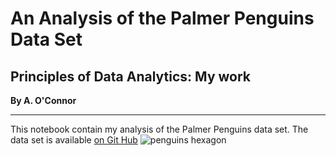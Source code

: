 # An Analysis of the Palmer Penguins Data Set
## Principles of Data Analytics: My work
**By A. O'Connor**
*********
This notebook contain my analysis of the Palmer Penguins data set.
The data set is available [on Git Hub](https://allisonhorst.github.io/palmerpenguins/articles/intro.html)
![penguins hexagon](https://allisonhorst.github.io/palmerpenguins/logo.png)

